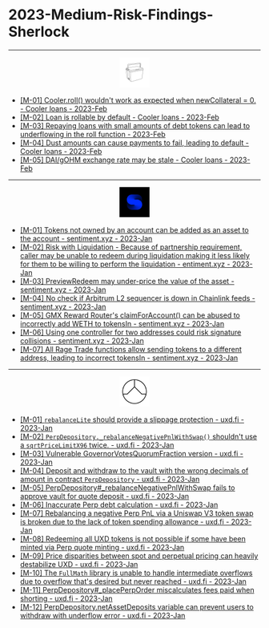 # 2023-Medium-Risk-Findings-Sherlock<br>
---
<p align="center">
                                <a href="https://ag0.gitbook.io/cooler-loans/" target="_blank" rel="noreferrer"><img src="https://raw.githubusercontent.com/as16x/2023-Midium-Risk-Findings-Sherlock/main/Sherlock/01UO5m5.jpeg?raw=true" width="60" height="60" alt="Javascript" /></a></p>    

* [[M-01] Cooler.roll() wouldn't work as expected when newCollateral = 0. - Cooler loans - 2023-Feb](https://github.com/sherlock-audit/2023-01-cooler-judging/issues/320)
* [[M-02] Loan is rollable by default - Cooler loans - 2023-Feb](https://github.com/sherlock-audit/2023-01-cooler-judging/issues/265)
* [[M-03] Repaying loans with small amounts of debt tokens can lead to underflowing in the roll function - 2023-Feb](https://github.com/sherlock-audit/2023-01-cooler-judging/issues/263)
* [[M-04] Dust amounts can cause payments to fail, leading to default - Cooler loans - 2023-Feb](https://github.com/sherlock-audit/2023-01-cooler-judging/issues/218)
* [[M-05] DAI/gOHM exchange rate may be stale - Cooler loans - 2023-Feb](https://github.com/sherlock-audit/2023-01-cooler-judging/issues/217)
---
<p align="center">
                                <a href="https://sentiment.xyz" target="_blank" rel="noreferrer"><img src="https://raw.githubusercontent.com/as16x/2023-Midium-Risk-Findings-Sherlock/main/Sherlock/Sentiment%20Update.jpg" width="60" height="60" alt="Javascript" /></a></p>    
                                
* [[M-01] Tokens not owned by an account can be added as an asset to the account - sentiment.xyz - 2023-Jan](https://github.com/sherlock-audit/2023-01-sentiment-judging/issues/26)
* [[M-02] Risk with Liquidation - Because of partnership requirement, caller may be unable to redeem during liquidation making it less likely for them to be willing to perform the liquidation - entiment.xyz - 2023-Jan](https://github.com/sherlock-audit/2023-01-sentiment-judging/issues/20)
* [[M-03] PreviewRedeem may under-price the value of the asset - sentiment.xyz - 2023-Jan](https://github.com/sherlock-audit/2023-01-sentiment-judging/issues/19)
* [[M-04] No check if Arbitrum L2 sequencer is down in Chainlink feeds - sentiment.xyz - 2023-Jan](https://github.com/sherlock-audit/2023-01-sentiment-judging/issues/16)
* [[M-05] GMX Reward Router's claimForAccount() can be abused to incorrectly add WETH to tokensIn - sentiment.xyz - 2023-Jan](https://github.com/sherlock-audit/2023-01-sentiment-judging/issues/10)
* [[M-06] Using one controller for two addresses could risk signature collisions - sentiment.xyz - 2023-Jan](https://github.com/sherlock-audit/2023-01-sentiment-judging/issues/9)
* [[M-07] All Rage Trade functions allow sending tokens to a different address, leading to incorrect tokensIn - sentiment.xyz - 2023-Jan](https://github.com/sherlock-audit/2023-01-sentiment-judging/issues/5)<br>
---
<p align="center">
                                <a href="https://uxd.fi" target="_blank" rel="noreferrer"><img src="https://github.com/as16x/2023-Midium-Risk-Findings-Sherlock/blob/main/Sherlock/UXD%20Protocol.jpg?raw=tru" width="60" height="60" alt="Javascript" /></a></p>    
                                
* [[M-01] `rebalanceLite` should provide a slippage protection - uxd.fi - 2023-Jan](https://github.com/sherlock-audit/2023-01-uxd-judging/issues/429)
* [[M-02] `PerpDepository._rebalanceNegativePnlWithSwap()` shouldn't use a `sqrtPriceLimitX96` twice. - uxd.fi - 2023-Jan](https://github.com/sherlock-audit/2023-01-uxd-judging/issues/425)
* [[M-03] Vulnerable GovernorVotesQuorumFraction version - uxd.fi - 2023-Jan](https://github.com/sherlock-audit/2023-01-uxd-judging/issues/423)
* [[M-04] Deposit and withdraw to the vault with the wrong decimals of amount in contract `PerpDepository` - uxd.fi - 2023-Jan](https://github.com/sherlock-audit/2023-01-uxd-judging/issues/402)
* [[M-05] PerpDepository#_rebalanceNegativePnlWithSwap fails to approve vault for quote deposit - uxd.fi - 2023-Jan](https://github.com/sherlock-audit/2023-01-uxd-judging/issues/372)
* [[M-06] Inaccurate Perp debt calculation - uxd.fi - 2023-Jan](https://github.com/sherlock-audit/2023-01-uxd-judging/issues/346)
* [[M-07] Rebalancing a negative Perp PnL via a Uniswap V3 token swap is broken due to the lack of token spending allowance - uxd.fi - 2023-Jan](https://github.com/sherlock-audit/2023-01-uxd-judging/issues/339)
* [[M-08] Redeeming all UXD tokens is not possible if some have been minted via Perp quote minting - uxd.fi - 2023-Jan](https://github.com/sherlock-audit/2023-01-uxd-judging/issues/338)
* [[M-09] Price disparities between spot and perpetual pricing can heavily destabilize UXD - uxd.fi - 2023-Jan](https://github.com/sherlock-audit/2023-01-uxd-judging/issues/305)
* [[M-10] The `FullMath` library is unable to handle intermediate overflows due to overflow that's desired but never reached - uxd.fi - 2023-Jan](https://github.com/sherlock-audit/2023-01-uxd-judging/issues/273)
* [[M-11] PerpDepository#_placePerpOrder miscalculates fees paid when shorting - uxd.fi - 2023-Jan](https://github.com/sherlock-audit/2023-01-uxd-judging/issues/271)
* [[M-12] PerpDepository.netAssetDeposits variable can prevent users to withdraw with underflow error - uxd.fi - 2023-Jan](https://github.com/sherlock-audit/2023-01-uxd-judging/issues/97) 
